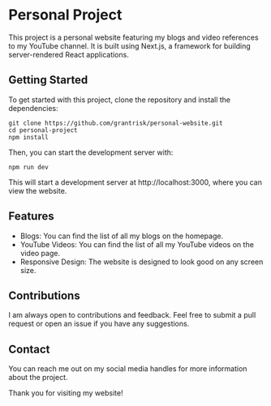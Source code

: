 # Personal Project

This project is a personal website featuring my blogs and video references to my YouTube channel. It is built using Next.js, a framework for building server-rendered React applications.

## Getting Started

To get started with this project, clone the repository and install the dependencies:

```
git clone https://github.com/grantrisk/personal-website.git
cd personal-project
npm install
```

Then, you can start the development server with:


```
npm run dev
```

This will start a development server at http://localhost:3000, where you can view the website.

## Features

* Blogs: You can find the list of all my blogs on the homepage.
* YouTube Videos: You can find the list of all my YouTube videos on the video page.
* Responsive Design: The website is designed to look good on any screen size.

## Contributions

I am always open to contributions and feedback. Feel free to submit a pull request or open an issue if you have any suggestions.

## Contact

You can reach me out on my social media handles for more information about the project.

Thank you for visiting my website!
